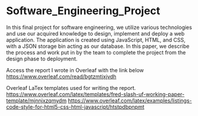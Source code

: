 # Software_Engineering_Project

In this final project for software engineering, we utilize various technologies and use our acquired knowledge to design, implement and deploy a web application. The application is created using JavaScript, HTML, and CSS, with a JSON storage bin acting as our database. In this paper, we describe the process and work put in by the team to complete the project from the design phase to deployment.

Access the report I wrote in Overleaf with the link below
https://www.overleaf.com/read/bgtzmtjxjvdh

Overleaf LaTex templates used for writing the report.  
https://www.overleaf.com/latex/templates/fred-slash-uf-working-paper-template/mjnnjxzqmydm
https://www.overleaf.com/latex/examples/listings-code-style-for-html5-css-html-javascript/htstpdbpnpmt
